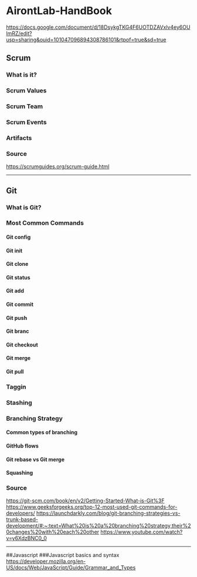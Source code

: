 # AirontLab-HandBook
<https://docs.google.com/document/d/18DsykgTKG4F6UOTDZAVxlv4ey6OUlmRZ/edit?usp=sharing&ouid=101047096894308786101&rtpof=true&sd=true>
## Scrum
### What is it?
### Scrum Values
### Scrum Team
### Scrum Events
### Artifacts
### Source
<https://scrumguides.org/scrum-guide.html>
___

## Git
### What is Git?
### Most Common Commands
#### Git config
#### Git init
#### Git clone
#### Git status
#### Git add
#### Git commit
#### Git push
#### Git branc
#### Git checkout
#### Git merge
#### Git pull
### Taggin
### Stashing
### Branching Strategy
#### Common types of branching
#### GitHub flows
#### Git rebase vs Git merge
#### Squashing
### Source
<https://git-scm.com/book/en/v2/Getting-Started-What-is-Git%3F>
<https://www.geeksforgeeks.org/top-12-most-used-git-commands-for-developers/>
<https://launchdarkly.com/blog/git-branching-strategies-vs-trunk-based-development/#:~:text=What%20is%20a%20branching%20strategy,their%20changes%20with%20each%20other>
<https://www.youtube.com/watch?v=y6XdzBNC0_0>

___
##Javascript
###Javascript basics and syntax
<https://developer.mozilla.org/en-US/docs/Web/JavaScript/Guide/Grammar_and_Types>
